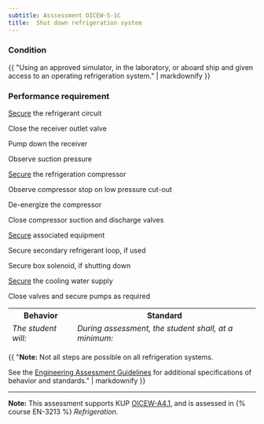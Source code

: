 ```yaml
---
subtitle: Asssessment OICEW-5-1C
title:  Shut down refrigeration system
---
```




### Condition

{{ "Using an approved simulator, in the laboratory, or aboard ship and given access to an operating refrigeration system." | markdownify }}

### Performance requirement 

<table width='100%' class='Guidelines'>
 <thead>
 <tr>
     <th class='thirty'>Behavior</th>
     <th class='seventy'>Standard</th>
 </tr>
 <tr>
     <td><em>The student will:</em></td>
     <td><em>During assessment, the student shall, at a minimum:</em></td>
 </tr>
 </thead>
 <tbody>


<!--rowstart-->

[Secure](guidelines#secure) the refrigerant circuit

<!--cellbreak-->

Close the receiver outlet valve

Pump down the receiver

Observe suction pressure

<!--rowend-->


<!--rowstart-->

[Secure](guidelines#secure) the refrigeration compressor

<!--cellbreak-->

Observe compressor stop on low pressure cut-out

De-energize the compressor

Close compressor suction and discharge valves

<!--rowend-->


<!--rowstart-->

[Secure](guidelines#secure) associated equipment

<!--cellbreak-->

Secure secondary refrigerant loop, if used

Secure box solenoid, if shutting down

<!--rowend-->


<!--rowstart-->

[Secure](guidelines#secure) the cooling water supply

<!--cellbreak-->

Close valves and secure pumps as required

<!--rowend-->


 </tbody>
 </table>

{{ "**Note:** Not all steps are possible on all refrigeration systems.

See the [Engineering Assessment Guidelines](guidelines) for additional specifications of behavior and standards." | markdownify }}


*****

**Note:** This assessment supports KUP [OICEW-A4.1]({{site.baseurl}}/tables/31.html#OICEW-A4.1), and is assessed in  {% course  EN-3213 %}  *Refrigeration*. 

